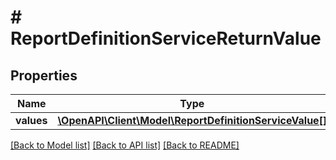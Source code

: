 # # ReportDefinitionServiceReturnValue

## Properties

Name | Type | Description | Notes
------------ | ------------- | ------------- | -------------
**values** | [**\OpenAPI\Client\Model\ReportDefinitionServiceValue[]**](ReportDefinitionServiceValue.md) |  | [optional]

[[Back to Model list]](../../README.md#models) [[Back to API list]](../../README.md#endpoints) [[Back to README]](../../README.md)
